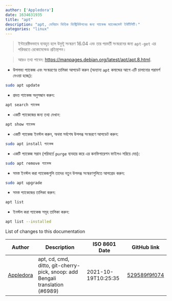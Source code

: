 ```yaml
---
author: ['Appledora']
date: 1634631935
title: "apt"
description: "apt, ডেবিয়ান ভিত্তিক ডিস্ট্রিবিউশনের জন্য প্যাকেজ ম্যানেজমেন্ট ইউটিলিটি।"
categories: "linux"
---
```

> ইন্টারেক্টিভভাবে ব্যবহৃত হলে উবুন্টু সংস্করণ 16.04 এবং তার পরবর্তী সংস্করনের জন্য `apt-get` এর পরিবরতে রেকোমেন্ডেড প্রতিস্থাপন।

> আরও তথ্য পাবেন: <https://manpages.debian.org/latest/apt/apt.8.html>.

- উপলভ্য প্যাকেজ এবং সংস্করণের তালিকা আপডেট করুন (অন্যান্য `apt` কমান্ডের আগে এটি চালানোর পরামর্শ দেওয়া হচ্ছে):

```bash
sudo apt update
```

- প্রদত্ত প্যাকেজ অনুসন্ধান করুন:

```bash
apt search প্যাকেজ
```

- একটি প্যাকেজের জন্য তথ্য দেখান:

```bash
apt show প্যাকেজ
```

- একটি প্যাকেজ ইনস্টল করুন, অথবা সর্বশেষ উপলব্ধ সংস্করণে আপডেট করুন:

```bash
sudo apt install প্যাকেজ
```

- একটি প্যাকেজ সরান (পরিবর্তে `purge` ব্যবহার করে এর কনফিগারেশন ফাইলও সরিয়ে দেয়):

```bash
sudo apt remove প্যাকেজ
```

- সমস্ত ইনস্টল করা প্যাকেজগুলি তাদের নতুন উপলব্ধ সংস্করণগুলিতে আপগ্রেড করুন:

```bash
sudo apt upgrade
```

- সমস্ত প্যাকেজের তালিকা করুন:

```bash
apt list
```

- ইনস্টল করা প্যাকেজ সমূহ তালিকা করুন:

```bash
apt list --installed
```
List of changes to this documentation


Author | Description | ISO 8601 Date | GitHub link
------|-----|-----|-----
[Appledora](mailto:nazia89@student.sust.edu) | apt, cd, cmd, ditto, git-cherry-pick, snoop: add Bengali translation (#6989) | 2021-10-19T10:25:35 | [529589f9f074](https://github.com/tldr-pages/tldr/commit/529589f9f074031156a66e752ed5dcb86701592a)

